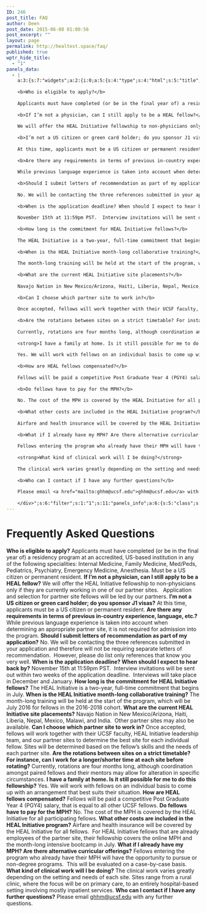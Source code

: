 ```yaml
---
ID: 246
post_title: FAQ
author: Deen
post_date: 2015-06-08 01:00:56
post_excerpt: ""
layout: page
permalink: http://healtest.space/faq/
published: true
wptr_hide_title:
  - "1"
panels_data:
  - |
    a:3:{s:7:"widgets";a:2:{i:0;a:5:{s:4:"type";s:4:"html";s:5:"title";s:0:"";s:4:"text";s:52:"<h1 class="headline">Frequently Asked Questions</h1>";s:6:"filter";s:1:"1";s:11:"panels_info";a:6:{s:5:"class";s:30:"WP_Widget_Black_Studio_TinyMCE";s:3:"raw";b:0;s:4:"grid";i:0;s:4:"cell";i:0;s:2:"id";i:0;s:5:"style";a:1:{s:18:"background_display";s:4:"tile";}}}i:1;a:5:{s:4:"type";s:4:"html";s:5:"title";s:0:"";s:4:"text";s:4286:"<div class="entry-content">
    
    <b>Who is eligible to apply?</b>
    
    Applicants must have completed (or be in the final year of) a residency program at an accredited, US-based institution in any of the following specialities: Internal Medicine, Family Medicine, Med/Peds, Pediatrics, Psychiatry, Emergency Medicine, Anesthesia. Must be a US citizen or permanent resident.
    
    <b>If I’m not a physician, can I still apply to be a HEAL fellow?</b>
    
    We will offer the HEAL Initiative fellowship to non-physicians only if they are currently working in one of our partner sites.   Application and selection for partner site fellows will be led by our partners.
    
    <b>I’m not a US citizen or green card holder; do you sponsor J1 visas?</b>
    
    At this time, applicants must be a US citizen or permanent resident.
    
    <b>Are there any requirements in terms of previous in-country experience, language, etc.?</b>
    
    While previous language experience is taken into account when determining an appropriate partner site, it is not required for admission into the program.
    
    <b>Should I submit letters of recommendation as part of my application?</b>
    
    No. We will be contacting the three references submitted in your application and therefore will not be requiring separate letters of recommendation.  However, please do list only references that know you very well.
    
    <b>When is the application deadline? When should I expect to hear back by?</b>
    
    November 15th at 11:59pm PST.  Interview invitations will be sent out within two weeks of the application deadline.  Interviews will take place in December and January.
    
    <b>How long is the commitment for HEAL Initiative fellows?</b>
    
    The HEAL Initiative is a two-year, full-time commitment that begins in July.
    
    <b>When is the HEAL Initiative month-long collaborative training?</b>
    
    The month-long training will be held at the start of the program, which will be July 2016 for fellows in the 2016-2018 cohort.
    
    <b>What are the current HEAL Initiative site placements?</b>
    
    Navajo Nation in New Mexico/Arizona, Haiti, Liberia, Nepal, Mexico, Malawi, and India.  Other partner sites may also be available.
    
    <b>Can I choose which partner site to work in?</b>
    
    Once accepted, fellows will work together with their UCSF faculty, HEAL Initiative leadership team, and our partner sites to determine the best site for each individual fellow. Sites will be determined based on the fellow’s skills and the needs of each partner site.
    
    <b>Are the rotations between sites on a strict timetable? For instance, can I work for a longer/shorter time at each site before rotating?</b>
    
    Currently, rotations are four months long, although coordination amongst paired fellows and their mentors may allow for alteration in specific circumstances.
    
    <strong>I have a family at home. Is it still possible for me to do this fellowship?</strong>
    
    Yes. We will work with fellows on an individual basis to come up with an arrangement that best suits their situation.
    
    <b>How are HEAL fellows compensated?</b>
    
    Fellows will be paid a competitive Post Graduate Year 4 (PGY4) salary, that is equal to all other UCSF fellows.
    
    <b>Do fellows have to pay for the MPH?</b>
    
    No. The cost of the MPH is covered by the HEAL Initiative for all participating fellows.
    
    <b>What other costs are included in the HEAL Initiative program?</b>
    
    Airfare and health insurance will be covered by the HEAL Initiative for all fellows.  For HEAL Initiative fellows that are already employees of the partner site, their fellowship covers the online MPH and the month-long intensive bootcamp in July.
    
    <b>What if I already have my MPH? Are there alternative curricular offerings?</b>
    
    Fellows entering the program who already have their MPH will have the opportunity to pursue or non-degree programs.  This will be evaluated on a case-by-case basis.
    
    <strong>What kind of clinical work will I be doing?</strong>
    
    The clinical work varies greatly depending on the setting and needs of each site. Sites range from a rural clinic, where the focus will be on primary care, to an entirely hospital-based setting involving mostly inpatient services.
    
    <b>Who can I contact if I have any further questions?</b>
    
    Please email <a href="mailto:ghhm@ucsf.edu">ghhm@ucsf.edu</a> with any further questions.
    
    </div>";s:6:"filter";s:1:"1";s:11:"panels_info";a:6:{s:5:"class";s:30:"WP_Widget_Black_Studio_TinyMCE";s:3:"raw";b:0;s:4:"grid";i:1;s:4:"cell";i:0;s:2:"id";i:1;s:5:"style";a:1:{s:18:"background_display";s:4:"tile";}}}}s:5:"grids";a:2:{i:0;a:2:{s:5:"cells";i:1;s:5:"style";a:0:{}}i:1;a:2:{s:5:"cells";i:1;s:5:"style";a:4:{s:11:"row_stretch";s:4:"full";s:10:"background";s:7:"#ffffff";s:27:"background_image_attachment";b:0;s:18:"background_display";s:4:"tile";}}}s:10:"grid_cells";a:2:{i:0;a:2:{s:4:"grid";i:0;s:6:"weight";i:1;}i:1;a:2:{s:4:"grid";i:1;s:6:"weight";i:1;}}}
---
```

<h1 class="headline">Frequently Asked Questions</h1>
<b>Who is eligible to apply?</b> Applicants must have completed (or be in the final year of) a residency program at an accredited, US-based institution in any of the following specialities: Internal Medicine, Family Medicine, Med/Peds, Pediatrics, Psychiatry, Emergency Medicine, Anesthesia. Must be a US citizen or permanent resident. <b>If I’m not a physician, can I still apply to be a HEAL fellow?</b> We will offer the HEAL Initiative fellowship to non-physicians only if they are currently working in one of our partner sites.   Application and selection for partner site fellows will be led by our partners. <b>I’m not a US citizen or green card holder; do you sponsor J1 visas?</b> At this time, applicants must be a US citizen or permanent resident. <b>Are there any requirements in terms of previous in-country experience, language, etc.?</b> While previous language experience is taken into account when determining an appropriate partner site, it is not required for admission into the program. <b>Should I submit letters of recommendation as part of my application?</b> No. We will be contacting the three references submitted in your application and therefore will not be requiring separate letters of recommendation.  However, please do list only references that know you very well. <b>When is the application deadline? When should I expect to hear back by?</b> November 15th at 11:59pm PST.  Interview invitations will be sent out within two weeks of the application deadline.  Interviews will take place in December and January. <b>How long is the commitment for HEAL Initiative fellows?</b> The HEAL Initiative is a two-year, full-time commitment that begins in July. <b>When is the HEAL Initiative month-long collaborative training?</b> The month-long training will be held at the start of the program, which will be July 2016 for fellows in the 2016-2018 cohort. <b>What are the current HEAL Initiative site placements?</b> Navajo Nation in New Mexico/Arizona, Haiti, Liberia, Nepal, Mexico, Malawi, and India.  Other partner sites may also be available. <b>Can I choose which partner site to work in?</b> Once accepted, fellows will work together with their UCSF faculty, HEAL Initiative leadership team, and our partner sites to determine the best site for each individual fellow. Sites will be determined based on the fellow’s skills and the needs of each partner site. <b>Are the rotations between sites on a strict timetable? For instance, can I work for a longer/shorter time at each site before rotating?</b> Currently, rotations are four months long, although coordination amongst paired fellows and their mentors may allow for alteration in specific circumstances. <strong>I have a family at home. Is it still possible for me to do this fellowship?</strong> Yes. We will work with fellows on an individual basis to come up with an arrangement that best suits their situation. <b>How are HEAL fellows compensated?</b> Fellows will be paid a competitive Post Graduate Year 4 (PGY4) salary, that is equal to all other UCSF fellows. <b>Do fellows have to pay for the MPH?</b> No. The cost of the MPH is covered by the HEAL Initiative for all participating fellows. <b>What other costs are included in the HEAL Initiative program?</b> Airfare and health insurance will be covered by the HEAL Initiative for all fellows.  For HEAL Initiative fellows that are already employees of the partner site, their fellowship covers the online MPH and the month-long intensive bootcamp in July. <b>What if I already have my MPH? Are there alternative curricular offerings?</b> Fellows entering the program who already have their MPH will have the opportunity to pursue or non-degree programs.  This will be evaluated on a case-by-case basis. <strong>What kind of clinical work will I be doing?</strong> The clinical work varies greatly depending on the setting and needs of each site. Sites range from a rural clinic, where the focus will be on primary care, to an entirely hospital-based setting involving mostly inpatient services. <b>Who can I contact if I have any further questions?</b> Please email <a href="mailto:ghhm@ucsf.edu">ghhm@ucsf.edu</a> with any further questions.